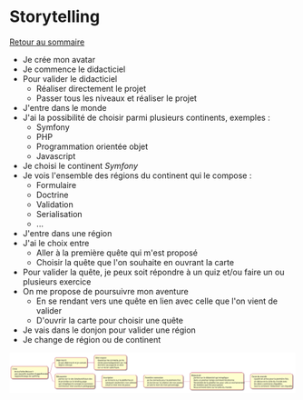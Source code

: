 # Storytelling

[Retour au sommaire](index.md)

* Je crée mon avatar
* Je commence le didacticiel
* Pour valider le didacticiel
  * Réaliser directement le projet
  * Passer tous les niveaux et réaliser le projet
* J'entre dans le monde
* J'ai la possibilité de choisir parmi plusieurs continents, exemples :
  * Symfony
  * PHP
  * Programmation orientée objet
  * Javascript
* Je choisi le continent *Symfony*
* Je vois l'ensemble des régions du continent qui le compose :
  * Formulaire
  * Doctrine
  * Validation
  * Serialisation
  * ...
* J'entre dans une région
* J'ai le choix entre 
  * Aller à la première quête qui m'est proposé
  * Choisir la quête que l'on souhaite en ouvrant la carte
* Pour valider la quête, je peux soit répondre à un quiz et/ou faire un ou plusieurs exercice
* On me propose de poursuivre mon aventure
  * En se rendant vers une quête en lien avec celle que l'on vient de valider
  * D'ouvrir la carte pour choisir une quête
* Je vais dans le donjon pour valider une région
* Je change de région ou de continent

![ux](ux.svg)
